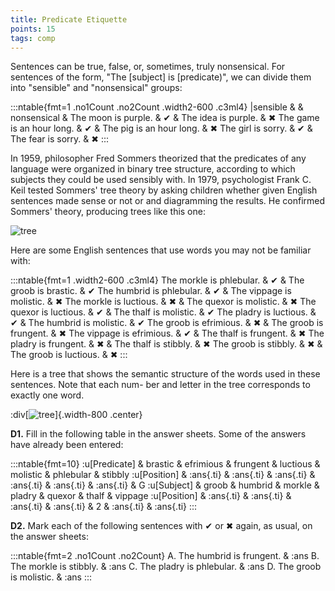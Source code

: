 ```yaml
---
title: Predicate Etiquette
points: 15
tags: comp 
---
```


Sentences can be true, false, or, sometimes, truly nonsensical. For sentences of the form, "The [subject] is
[predicate)", we can divide them into "sensible" and "nonsensical" groups:

:::ntable{fmt=1 .no1Count .no2Count .width2-600 .c3ml4}
|sensible & & nonsensical &
The moon is purple. & ✔ & The idea is purple.  & ✖
The game is an hour long. & ✔ & The pig is an hour long.  & ✖
The girl is sorry. & ✔ & The fear is sorry.  & ✖
:::

In 1959, philosopher Fred Sommers theorized that the predicates of any language were organized in binary
tree structure, according to which subjects they could be used sensibly with. In 1979, psychologist Frank C.
Keil tested Sommers' tree theory by asking children whether given English sentences made sense or not or and
diagramming the results. He confirmed Sommers' theory, producing trees like this one:

![tree](/pimg/naclo2019d-1.png)

Here are some English sentences that use words you may not be familiar with:

:::ntable{fmt=1 .width2-600 .c3ml4}
The morkle is phlebular. & ✔ & The groob is brastic. & ✔ 
The humbrid is phlebular. & ✔ & The vippage is molistic.  & ✖
The morkle is luctious.  & ✖ & The quexor is molistic.  & ✖
The quexor is luctious. & ✔ & The thalf is molistic. & ✔ 
The pladry is luctious. & ✔ & The humbrid is molistic. & ✔ 
The groob is efrimious.  & ✖ & The groob is frungent.  & ✖
The vippage is efrimious. & ✔ & The thalf is frungent. & ✖
The pladry is frungent. & ✖ & The thalf is stibbly.  & ✖
The groob is stibbly. & ✖ & The groob is luctious. & ✖
:::

Here is a tree that shows the semantic structure of the words used in these sentences. Note that each num-
ber and letter in the tree corresponds to exactly one word.

:div[![tree](/pimg/naclo2019d-2.png)]{.width-800 .center}

**D1.** Fill in the following table in the answer sheets. Some of the answers have already been entered:

:::ntable{fmt=10}
:u[Predicate] & brastic & efrimious & frungent & luctious & molistic & phlebular & stibbly
:u[Position] & :ans{.ti} & :ans{.ti} & :ans{.ti} & :ans{.ti} & :ans{.ti} & :ans{.ti} & G
:u[Subject] & groob & humbrid & morkle & pladry & quexor & thalf & vippage
:u[Position] & :ans{.ti} & :ans{.ti} & :ans{.ti} & :ans{.ti} & 2 & :ans{.ti} & :ans{.ti}
:::

**D2.** Mark each of the following sentences with ✔ or ✖ again, as usual, on the answer sheets:

:::ntable{fmt=2 .no1Count .no2Count}
A. The humbrid is frungent. & :ans
B. The morkle is stibbly. & :ans
C. The pladry is phlebular. & :ans
D. The groob is molistic. & :ans
:::
